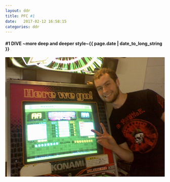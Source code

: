 ```yaml
---
layout: ddr
title: PFC #1
date:   2017-02-12 16:58:15
categories: ddr
---
```

#### **#1** DIVE ~more deep and deeper style~<span class="pull-right">{{ page.date | date_to_long_string }}</span>
![](/images/pfc/1_dive_more_deeper_and_deeper.jpg)
